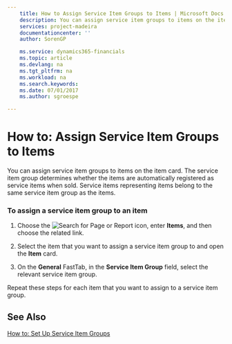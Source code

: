 ```yaml
---
    title: How to Assign Service Item Groups to Items | Microsoft Docs
    description: You can assign service item groups to items on the item card. The service item group determines whether the items are automatically registered as service items when sold. Service items representing items belong to the same service item group as the items.
    services: project-madeira
    documentationcenter: ''
    author: SorenGP

    ms.service: dynamics365-financials
    ms.topic: article
    ms.devlang: na
    ms.tgt_pltfrm: na
    ms.workload: na
    ms.search.keywords:
    ms.date: 07/01/2017
    ms.author: sgroespe

---
```

# How to: Assign Service Item Groups to Items
You can assign service item groups to items on the item card. The service item group determines whether the items are automatically registered as service items when sold. Service items representing items belong to the same service item group as the items.  
  
### To assign a service item group to an item  
  
1.  Choose the ![Search for Page or Report](media/ui-search/search_small.png "Search for Page or Report icon") icon, enter **Items**, and then choose the related link.  
  
2.  Select the item that you want to assign a service item group to and open the **Item** card.  
  
3.  On the **General** FastTab, in the **Service Item Group** field, select the relevant service item group.  
  
 Repeat these steps for each item that you want to assign to a service item group.  
  
## See Also  
 [How to: Set Up Service Item Groups](../how-to-set-up-service-item-groups.md)